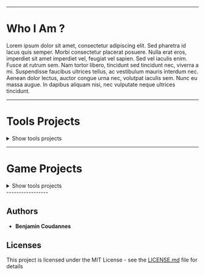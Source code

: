 -----------------

# Who I Am ?

Lorem ipsum dolor sit amet, consectetur adipiscing elit. Sed pharetra id lacus quis semper. Morbi consectetur placerat posuere. Nulla erat eros, imperdiet sit amet imperdiet vel, feugiat vel sapien. Sed vel iaculis enim. Fusce at rutrum sem. Nam tortor libero, tincidunt sed tincidunt nec, viverra a mi. Suspendisse faucibus ultrices tellus, ac vestibulum mauris interdum nec. Aenean dolor lectus, auctor congue urna nec, volutpat iaculis sem. Nunc eu massa augue. In dapibus aliquam nisi, nec vulputate neque ultrices tincidunt.

-----------------

# Tools Projects

<details><summary>Show tools projects</summary>
  
## EasySave

Lorem ipsum dolor sit amet, consectetur adipiscing elit. Sed pharetra id lacus quis semper. Morbi consectetur placerat posuere. Nulla erat eros, imperdiet sit amet imperdiet vel, feugiat vel sapien. Sed vel iaculis enim. Fusce at rutrum sem. Nam tortor libero, tincidunt sed tincidunt nec, viverra a mi. Suspendisse faucibus ultrices tellus, ac vestibulum mauris interdum nec. Aenean dolor lectus, auctor congue urna nec, volutpat iaculis sem. Nunc eu massa augue. In dapibus aliquam nisi, nec vulputate neque ultrices tincidunt.

    -----------------

## TxtXored
    
      [![star this repo](https://githubbadges.com/star.svg?user=RoseauFragile&repo=CryptoJava&style=default (https://github.com/RoseauFragile/CryptoJava)
      [![fork this repo](https://githubbadges.com/fork.svg?user=RoseauFragile&repo=CryptoJava&style=default)](https://github.com/RoseauFragile/CryptoJava/fork)

Lorem ipsum dolor sit amet, consectetur adipiscing elit. Sed pharetra id lacus quis semper. Morbi consectetur placerat posuere. Nulla erat eros, imperdiet sit amet imperdiet vel, feugiat vel sapien. Sed vel iaculis enim. Fusce at rutrum sem. Nam tortor libero, tincidunt sed tincidunt nec, viverra a mi. Suspendisse faucibus ultrices tellus, ac vestibulum mauris interdum nec. Aenean dolor lectus, auctor congue urna nec, volutpat iaculis sem. Nunc eu massa augue. In dapibus aliquam nisi, nec vulputate neque ultrices tincidunt.

<p align="center">
  <img src="https://github.com/RoseauFragile/PortFolio/blob/master/JavaXored_Xor.png" />
</p>
<sub>Capture of Xored-key decrypt menu</sub>
</details>

-----------------

# Game Projects

<details><summary>Show tools projects</summary>
  <p>
    
    ## Panik Rocket

<details><summary>Show Panik Rocket</summary>
  <p>
    <p align="center">
      <img src="https://github.com/RoseauFragile/PortFolio/blob/master/PanikRocket_InGame.png" width="600" height="400" />
    </p>
<sub>In-Game capture of PanikRocket</sub>

        1. Lorem ipsum dolor sit amet, consectetur adipiscing elit. Sed pharetra id lacus quis semper. Morbi consectetur placerat posuere. Nulla erat eros, imperdiet sit amet imperdiet vel, feugiat vel sapien. Sed vel iaculis enim. Fusce at rutrum sem. Nam tortor libero, tincidunt sed tincidunt nec, viverra a mi. Suspendisse faucibus ultrices tellus, ac vestibulum mauris interdum nec. Aenean dolor lectus, auctor congue urna nec, volutpat iaculis sem. Nunc eu massa augue. In dapibus aliquam nisi, nec vulputate neque ultrices tincidunt.
  </p>
</details>

    -----------------

    ## Beware Of The Truth

    These instructions will get you a copy of the project up and running on your local machine for development and testing purposes. See deployment for notes on how to deploy the project on a live system.

    -----------------
    
    ## Lorann

    <p align="center">
      <img src="https://github.com/RoseauFragile/PortFolio/blob/master/Lorann.png" />
    </p>
    <sub>In-Game capture of Lorann</sub>


    These instructions will get you a copy of the project up and running on your local machine for development and testing purposes. See deployment for notes on how to deploy the project on a live system.

  </p>
</details>
-----------------

## Authors

* **Benjamin Coudannes** 


## Licenses

This project is licensed under the MIT License - see the [LICENSE.md](LICENSE.md) file for details
